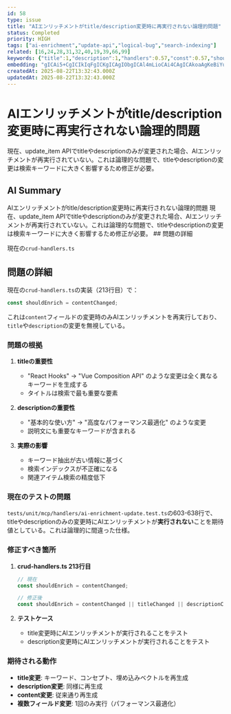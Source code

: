```yaml
---
id: 58
type: issue
title: "AIエンリッチメントがtitle/description変更時に再実行されない論理的問題"
status: Completed
priority: HIGH
tags: ["ai-enrichment","update-api","logical-bug","search-indexing"]
related: [16,24,28,31,32,40,19,39,66,99]
keywords: {"title":1,"description":1,"handlers":0.57,"const":0.57,"shouldenrich":0.57}
embedding: "gICAi5+CgICIkIqFgICKgICAgIObgICAl4mLioCAi4CAgICAkoaAgKeBiYuAgIeAgICAhIyOgICpgIOHgICKgICAgI2OkYCAm4eAgYCAhoCAgICRnoyAgKCPgYCAgIGAgICAj6aQgICJiYeDgICAgICAgJGfioCAgJCLgICAhIA="
createdAt: 2025-08-22T13:32:43.000Z
updatedAt: 2025-08-22T13:32:43.000Z
---
```


# AIエンリッチメントがtitle/description変更時に再実行されない論理的問題

現在、update_item APIでtitleやdescriptionのみが変更された場合、AIエンリッチメントが再実行されていない。これは論理的な問題で、titleやdescriptionの変更は検索キーワードに大きく影響するため修正が必要。

## AI Summary

AIエンリッチメントがtitle/description変更時に再実行されない論理的問題 現在、update_item APIでtitleやdescriptionのみが変更された場合、AIエンリッチメントが再実行されていない。これは論理的な問題で、titleやdescriptionの変更は検索キーワードに大きく影響するため修正が必要。 ## 問題の詳細

現在の`crud-handlers.ts`

## 問題の詳細

現在の`crud-handlers.ts`の実装（213行目）で：
```typescript
const shouldEnrich = contentChanged;
```

これは`content`フィールドの変更時のみAIエンリッチメントを再実行しており、`title`や`description`の変更を無視している。

### 問題の根拠

1. **titleの重要性**
   - "React Hooks" → "Vue Composition API" のような変更は全く異なるキーワードを生成する
   - タイトルは検索で最も重要な要素

2. **descriptionの重要性**  
   - "基本的な使い方" → "高度なパフォーマンス最適化" のような変更
   - 説明文にも重要なキーワードが含まれる

3. **実際の影響**
   - キーワード抽出が古い情報に基づく
   - 検索インデックスが不正確になる
   - 関連アイテム検索の精度低下

### 現在のテストの問題

`tests/unit/mcp/handlers/ai-enrichment-update.test.ts`の603-638行で、titleやdescriptionのみの変更時にAIエンリッチメントが**実行されない**ことを期待値としている。これは論理的に間違った仕様。

### 修正すべき箇所

1. **crud-handlers.ts 213行目**
   ```typescript
   // 現在
   const shouldEnrich = contentChanged;
   
   // 修正後
   const shouldEnrich = contentChanged || titleChanged || descriptionChanged;
   ```

2. **テストケース**
   - title変更時にAIエンリッチメントが実行されることをテスト
   - description変更時にAIエンリッチメントが実行されることをテスト

### 期待される動作

- **title変更**: キーワード、コンセプト、埋め込みベクトルを再生成
- **description変更**: 同様に再生成
- **content変更**: 従来通り再生成
- **複数フィールド変更**: 1回のみ実行（パフォーマンス最適化）
